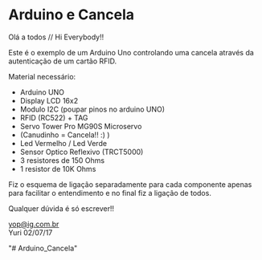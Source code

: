 # Arduino e Cancela
 
 Olá a todos // Hi Everybody!!
 
 Este é o exemplo de um Arduino Uno controlando uma
  cancela através da autenticação de um cartão RFID.
 
 Material necessário: 
 
 - Arduino UNO                             
 - Display LCD 16x2                        
 - Modulo I2C (poupar pinos no arduino UNO)
 - RFID (RC522) + TAG                      
 - Servo Tower Pro MG90S Microservo        
 - (Canudinho = Cancela!! :) )             
 - Led Vermelho / Led Verde                
 - Sensor Optico Reflexivo (TRCT5000)      
 - 3 resistores de 150 Ohms                    
 - 1 resistor de 10K Ohms
 
 Fiz o esquema de ligação separadamente para cada
  componente apenas para facilitar o entendimento e no final
  fiz a ligação de todos.
  
 Qualquer dúvida é só escrever!!
 
 yop@ig.com.br                                             
Yuri 02/07/17              



 
"# Arduino_Cancela" 
